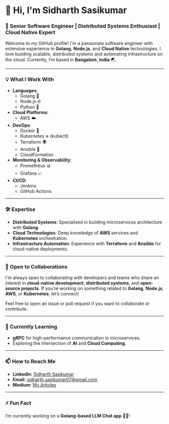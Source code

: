 # 👋 Hi, I'm Sidharth Sasikumar

### 🚀 Senior Software Engineer | Distributed Systems Enthusiast | Cloud Native Expert

Welcome to my GitHub profile! I'm a passionate software engineer with extensive experience in **Golang**, **Node.js**, and **Cloud Native** technologies. I love building scalable, distributed systems and automating infrastructure on the cloud. Currently, I’m based in **Bangalore, India** 🌏.

---

### 💡 What I Work With
- **Languages**: 
  - Golang 🐹
  - Node.js 🌐
  - Python 🐍
- **Cloud Platforms**: 
  - AWS ☁️
- **DevOps**: 
  - Docker 🐳
  - Kubernetes ⎈ (kubectl)
  - Terraform 🌍
  - Ansible 🤖
  - CloudFormation
- **Monitoring & Observability**: 
  - Prometheus 📊
  - Grafana 📈
- **CI/CD**: 
  - Jenkins
  - GitHub Actions

---

### 🛠 Expertise
- **Distributed Systems**: Specialized in building microservices architecture with **Golang**.
- **Cloud Technologies**: Deep knowledge of **AWS** services and **Kubernetes** orchestration.
- **Infrastructure Automation**: Experience with **Terraform** and **Ansible** for cloud-native deployments.

---

### 💬 Open to Collaborations
I'm always open to collaborating with developers and teams who share an interest in **cloud-native development**, **distributed systems**, and **open-source projects**. If you're working on something related to **Golang**, **Node.js**, **AWS**, or **Kubernetes**, let’s connect! 

Feel free to open an issue or pull request if you want to collaborate or contribute.

---

### 🌱 Currently Learning
- **gRPC** for high-performance communication in microservices.
- Exploring the intersection of **AI** and **Cloud Computing**.

---

### 📫 How to Reach Me
- **LinkedIn**: [Sidharth Sasikumar](https://www.linkedin.com/in/sidharthsasikumar/)
- **Email**: sidharth.sasikumar07@gmail.com
- **Medium**: [My Articles](https://medium.com/@sidharth.sasikumar)

---

### ⚡ Fun Fact
I’m currently working on a **Golang-based LLM Chat app** 🤖💬!

